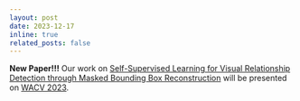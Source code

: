 ```yaml
---
layout: post
date: 2023-12-17
inline: true
related_posts: false
---
```


**New Paper!!!** Our work on [Self-Supervised Learning for Visual Relationship Detection through Masked Bounding Box Reconstruction](http://arxiv.org/abs/2311.04834) will be presented on [WACV 2023](https://wacv2024.thecvf.com/).